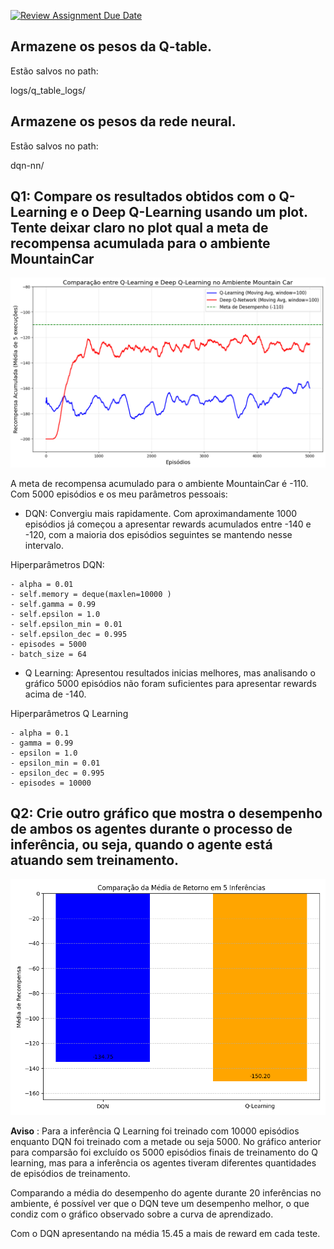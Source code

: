 [![Review Assignment Due Date](https://classroom.github.com/assets/deadline-readme-button-22041afd0340ce965d47ae6ef1cefeee28c7c493a6346c4f15d667ab976d596c.svg)](https://classroom.github.com/a/3cFWPdqG)

## Armazene os pesos da Q-table.

Estão salvos no path:

logs/q_table_logs/

## Armazene os pesos da rede neural.

Estão salvos no path:

dqn-nn/


## Q1: Compare os resultados obtidos com o Q-Learning e o Deep Q-Learning usando um plot. Tente deixar claro no plot qual a meta de recompensa acumulada para o ambiente MountainCar

![](results/qlearning_vs_dqn_comparison.png)

A meta de recompensa acumulado para o ambiente MountainCar é -110. Com 5000 episódios e os meu parâmetros pessoais:

- DQN: Convergiu mais rapidamente. Com aproximandamente 1000 episódios já começou a apresentar rewards acumulados entre -140 e -120, com a maioria dos episódios seguintes se mantendo nesse intervalo.

Hiperparâmetros DQN:

    - alpha = 0.01  
    - self.memory = deque(maxlen=10000 )
    - self.gamma = 0.99
    - self.epsilon = 1.0
    - self.epsilon_min = 0.01
    - self.epsilon_dec = 0.995
    - episodes = 5000 
    - batch_size = 64

- Q Learning: Apresentou resultados inicias melhores, mas analisando o gráfico 5000 episódios não foram suficientes para apresentar rewards acima de -140.

Hiperparâmetros Q Learning

    - alpha = 0.1        
    - gamma = 0.99       
    - epsilon = 1.0      
    - epsilon_min = 0.01 
    - epsilon_dec = 0.995 
    - episodes = 10000   

## Q2: Crie outro gráfico que mostra o desempenho de ambos os agentes durante o processo de inferência, ou seja, quando o agente está atuando sem treinamento.

![](results/agent_mean_comparison.png)


**Aviso** : Para a inferência Q Learning foi treinado com 10000 episódios enquanto DQN foi treinado com a metade ou seja 5000. No gráfico anterior para comparsão foi excluído os 5000 episódios finais de treinamento do Q learning, mas para a inferência os agentes tiveram diferentes quantidades de episódios de treinamento.


Comparando a média do desempenho do agente durante 20 inferências no ambiente, é possível ver que o DQN teve um desempenho melhor, o que condiz com o gráfico observado sobre a curva de aprendizado.

Com o DQN apresentando na média 15.45 a mais de reward em cada teste.
